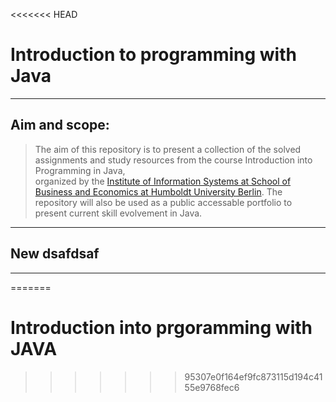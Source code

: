 <<<<<<< HEAD
# Introduction to programming with Java
---
## Aim and scope:  
> The aim of this repository is to present a collection of the solved assignments and study resources from the course Introduction into Programming in Java,  
organized by the [Institute of Information Systems at School of Business and Economics at Humboldt University Berlin](https://www.wiwi.hu-berlin.de/en/Professorships/bwl/wi/lehre).
The repository will also be used as a public accessable portfolio to present current skill evolvement in Java.
---
## New dsafdsaf
---
=======
# Introduction into prgoramming with JAVA
>>>>>>> 95307e0f164ef9fc873115d194c4155e9768fec6
